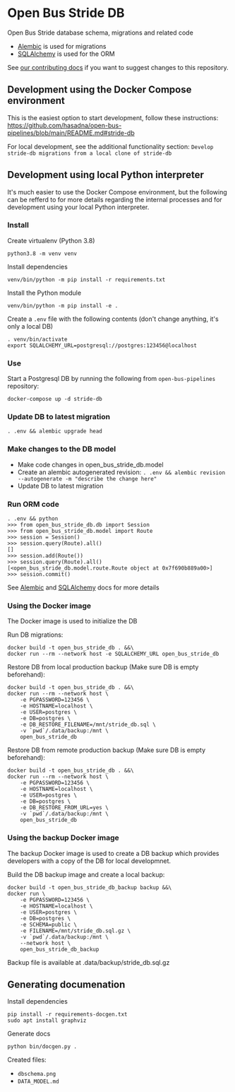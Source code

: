 # Open Bus Stride DB

Open Bus Stride database schema, migrations and related code

* [Alembic](https://alembic.sqlalchemy.org/) is used for migrations
* [SQLAlchemy](https://docs.sqlalchemy.org/en/14/orm/) is used for the ORM

See [our contributing docs](https://github.com/hasadna/open-bus-pipelines/blob/main/CONTRIBUTING.md) if you want to suggest changes to this repository.

## Development using the Docker Compose environment

This is the easiest option to start development, follow these instructions: https://github.com/hasadna/open-bus-pipelines/blob/main/README.md#stride-db

For local development, see the additional functionality section: `Develop stride-db migrations from a local clone of stride-db`

## Development using local Python interpreter

It's much easier to use the Docker Compose environment, but the following can be
refferd to for more details regarding the internal processes and for development
using your local Python interpreter. 

### Install

Create virtualenv (Python 3.8)

```
python3.8 -m venv venv
```

Install dependencies

```
venv/bin/python -m pip install -r requirements.txt
```

Install the Python module

```
venv/bin/python -m pip install -e .
```

Create a `.env` file with the following contents (don't change anything, it's only a local DB)

```
. venv/bin/activate
export SQLALCHEMY_URL=postgresql://postgres:123456@localhost
```

### Use

Start a Postgresql DB by running the following from `open-bus-pipelines` repository:

```
docker-compose up -d stride-db
```

### Update DB to latest migration

```
. .env && alembic upgrade head
```

### Make changes to the DB model

* Make code changes in open_bus_stride_db.model
* Create an alembic autogenerated revision: `. .env && alembic revision --autogenerate -m "describe the change here"`
* Update DB to latest migration

### Run ORM code

```
. .env && python
>>> from open_bus_stride_db.db import Session
>>> from open_bus_stride_db.model import Route
>>> session = Session()
>>> session.query(Route).all()
[]
>>> session.add(Route())
>>> session.query(Route).all()
[<open_bus_stride_db.model.route.Route object at 0x7f690b889a00>]
>>> session.commit()
```

See [Alembic](https://alembic.sqlalchemy.org/) and [SQLAlchemy](https://docs.sqlalchemy.org/en/14/orm/) docs for more details


### Using the Docker image

The Docker image is used to initialize the DB

Run DB migrations:

```
docker build -t open_bus_stride_db . &&\
docker run --rm --network host -e SQLALCHEMY_URL open_bus_stride_db
```

Restore DB from local production backup (Make sure DB is empty beforehand):

```
docker build -t open_bus_stride_db . &&\
docker run --rm --network host \
    -e PGPASSWORD=123456 \
    -e HOSTNAME=localhost \
    -e USER=postgres \
    -e DB=postgres \
    -e DB_RESTORE_FILENAME=/mnt/stride_db.sql \
    -v `pwd`/.data/backup:/mnt \
    open_bus_stride_db
```

Restore DB from remote production backup (Make sure DB is empty beforehand):

```
docker build -t open_bus_stride_db . &&\
docker run --rm --network host \
    -e PGPASSWORD=123456 \
    -e HOSTNAME=localhost \
    -e USER=postgres \
    -e DB=postgres \
    -e DB_RESTORE_FROM_URL=yes \
    -v `pwd`/.data/backup:/mnt \
    open_bus_stride_db
```

### Using the backup Docker image

The backup Docker image is used to create a DB backup which provides developers with a 
copy of the DB for local developmnet.

Build the DB backup image and create a local backup:

```
docker build -t open_bus_stride_db_backup backup &&\
docker run \
    -e PGPASSWORD=123456 \
    -e HOSTNAME=localhost \
    -e USER=postgres \
    -e DB=postgres \
    -e SCHEMA=public \
    -e FILENAME=/mnt/stride_db.sql.gz \
    -v `pwd`/.data/backup:/mnt \
    --network host \
    open_bus_stride_db_backup
```

Backup file is available at .data/backup/stride_db.sql.gz

## Generating documenation

Install dependencies

```
pip install -r requirements-docgen.txt
sudo apt install graphviz
```

Generate docs

```
python bin/docgen.py .
```

Created files:

* `dbschema.png`
* `DATA_MODEL.md`
